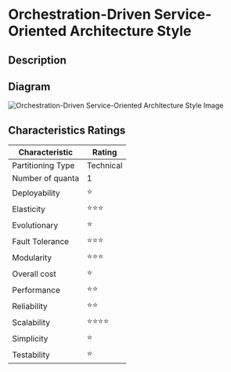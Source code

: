 # Orchestration-Driven Service-Oriented Architecture Style

## Description

## Diagram

![Orchestration-Driven Service-Oriented Architecture Style Image](https://fundamentalsofsoftwarearchitecture.com/images/book/fosa_1601.png)

## Characteristics Ratings

| Characteristic    | Rating       |
| ---               | ---          |
| Partitioning Type | Technical    |
| Number of quanta  | 1            |
| Deployability     | ⭐           |
| Elasticity        | ⭐⭐⭐           |
| Evolutionary      | ⭐           |
| Fault Tolerance   | ⭐⭐⭐           |
| Modularity        | ⭐⭐⭐           |
| Overall cost      | ⭐ |
| Performance       | ⭐⭐        |
| Reliability       | ⭐⭐      |
| Scalability       | ⭐⭐⭐⭐           |
| Simplicity        | ⭐ |
| Testability       | ⭐        |
